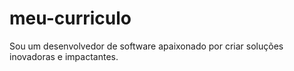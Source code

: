 # meu-curriculo
Sou um desenvolvedor de software apaixonado por criar soluções inovadoras e impactantes.
